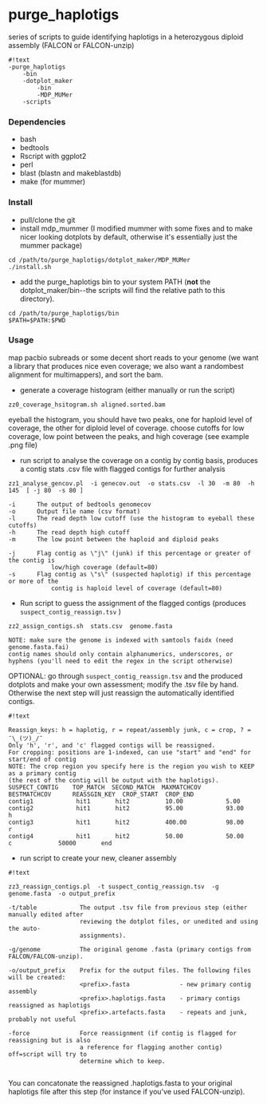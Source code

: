 # purge_haplotigs

series of scripts to guide identifying haplotigs in a heterozygous diploid assembly (FALCON or FALCON-unzip)

```
#!text
-purge_haplotigs
    -bin
    -dotplot_maker
        -bin
        -MDP_MUMer
    -scripts
```

### Dependencies

- bash
- bedtools
- Rscript with ggplot2
- perl 
- blast (blastn and makeblastdb)
- make (for mummer)


### Install

- pull/clone the git
- install mdp_mummer (I modified mummer with some fixes and to make nicer looking dotplots by default, otherwise it's essentially just the mummer package)

```
cd /path/to/purge_haplotigs/dotplot_maker/MDP_MUMer
./install.sh
```

 - add the purge_haplotigs bin to your system PATH (**not** the dotplot_maker/bin--the scripts will find the relative path to this directory).

```
cd /path/to/purge_haplotigs/bin
$PATH=$PATH:$PWD
```


### Usage

map pacbio subreads or some decent short reads to your genome (we want a library that produces nice even coverage; we also want a randombest alignment for multimappers), and sort the bam. 

- generate a coverage histogram (either manually or run the script)

```
zz0_coverage_hsitogram.sh aligned.sorted.bam
```

eyeball the histogram, you should have two peaks, one for haploid level of coverage, the other for diploid level of coverage. choose cutoffs for low coverage, low point between the peaks, and high coverage (see example .png file)

- run script to analyse the coverage on a contig by contig basis, produces a contig stats .csv file with flagged contigs for further analysis

```
zz1_analyse_gencov.pl  -i genecov.out  -o stats.csv  -l 30  -m 80  -h 145  [ -j 80  -s 80 ]

-i      The output of bedtools genomecov
-o      Output file name (csv format)
-l      The read depth low cutoff (use the histogram to eyeball these cutoffs)
-h      The read depth high cutoff
-m      The low point between the haploid and diploid peaks

-j      Flag contig as \"j\" (junk) if this percentage or greater of the contig is 
            low/high coverage (default=80)
-s      Flag contig as \"s\" (suspected haplotig) if this percentage or more of the
            contig is haploid level of coverage (default=80)

```

- Run script to guess the assignment of the flagged contigs (produces `suspect_contig_reassign.tsv` )

```
zz2_assign_contigs.sh  stats.csv  genome.fasta

NOTE: make sure the genome is indexed with samtools faidx (need genome.fasta.fai)
contig names should only contain alphanumerics, underscores, or hyphens (you'll need to edit the regex in the script otherwise)
```

OPTIONAL: go through `suspect_contig_reassign.tsv` and the produced dotplots and make your own assessment; modify the .tsv file by hand. Otherwise the next step will just reassign the automatically identified contigs.

```
#!text

Reassign_keys: h = haplotig, r = repeat/assembly junk, c = crop, ? = ¯\_(ツ)_/¯
Only 'h', 'r', and 'c' flagged contigs will be reassigned.
For cropping: positions are 1-indexed, can use "start" and "end" for start/end of contig
NOTE: The crop region you specify here is the region you wish to KEEP as a primary contig
(the rest of the contig will be output with the haplotigs).
SUSPECT_CONTIG    TOP_MATCH  SECOND_MATCH  MAXMATCHCOV      BESTMATCHCOV      REASSGIN_KEY  CROP_START  CROP_END
contig1            hit1       hit2          10.00            5.00              
contig2            hit1       hit2          95.00            93.00             h
contig3            hit1       hit2          400.00           98.00             r
contig4            hit1       hit2          50.00            50.00             c             50000       end
```

- run script to create your new, cleaner assembly

```
#!text

zz3_reassign_contigs.pl  -t suspect_contig_reassign.tsv  -g genome.fasta  -o output_prefix

-t/table            The output .tsv file from previous step (either manually edited after
                    reviewing the dotplot files, or unedited and using the auto-
                    assignments).

-g/genome           The original genome .fasta (primary contigs from FALCON/FALCON-unzip).

-o/output_prefix    Prefix for the output files. The following files will be created: 
                    <prefix>.fasta              - new primary contig assembly
                    <prefix>.haplotigs.fasta    - primary contigs reassigned as haplotigs
                    <prefix>.artefacts.fasta    - repeats and junk, probably not useful

-force              Force reassignment (if contig is flagged for reassigning but is also
                    a reference for flagging another contig) off=script will try to 
                    determine which to keep.


```

You can concatonate the reassigned <prefix>.haplotigs.fasta to your original haplotigs
file after this step (for instance if you've used FALCON-unzip).